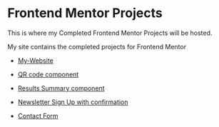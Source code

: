 # Frontend Mentor Projects

This is where my Completed Frontend Mentor Projects will be hosted.

My site contains the completed projects for Frontend Mentor

- [My-Website](https://www.pizzasloth82.com/Frontend-Mentor-Projects/)

- [QR code component]('https://www.pizzasloth82.com/Frontend-Mentor-Projects/QR-code-component/index.html')
- [Results Summary component]('https://www.pizzasloth82.com/Frontend-Mentor-Projects/Results-Summary-component/index.html')
- [Newsletter Sign Up with confirmation]('https://www.pizzasloth82.com/Frontend-Mentor-Projects/Newsletter-sign-up-form-with-success-message/index.html')
- [Contact Form]('https://www.pizzasloth82.com/Frontend-Mentor-Projects/Contact-form/index.html')
